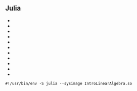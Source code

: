 ## Julia

- [](https://github.com/sswatson/IntroLinearAlgebra.jl/blob/master/src/IntroLinearAlgebra.jl)
- [](https://brentian.github.io/2020/04/08/first-try-julia)
- [](https://en.wikibooks.org/wiki/Introducing_Julia/Arrays_and_tuples)
- [](https://web.stanford.edu/class/engr108/julia_slides)
- [](https://mybinder.org/v2/gh/sswatson/julia-data-science-binder/main)
- [](https://karpinski.org/images/2017,bezanson,julia%20-%20a%20fresh%20approach%20to%20technical%20computing.pdf)
- [](https://pdfs.semanticscholar.org/72cf/f71a6026c15102d1c23d8c429ca60fe2d048.pdf)
- [](https://github.com/mitmath/julia-mit)
- [](https://github.com/mitmath/julia-mit/blob/master/Julia-intro.pdf)
- [](https://github.com/dpsanders/6.S083_fall_2019)
- [](http://vmls-book.stanford.edu/vmls-julia-companion.pdf)

```console
#!/usr/bin/env -S julia --sysimage IntroLinearAlgebra.so
```
